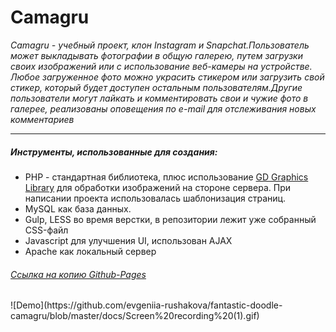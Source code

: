 <h1>Camagru</h1>

<i>Camagru - учебный проект, клон Instagram и Snapchat.Пользователь может выкладывать фотографии в общую галерею, путем загрузки своих изображений или с использование веб-камеры на устройстве. Любое загруженное фото можно украсить стикером или загрузить свой стикер, который будет доступен остальным пользователям.Другие пользователи могут лайкать и комментировать свои и чужие фото в галерее, реализованы оповещения по e-mail для отслеживания новых комментариев</i>
___________________________________________________
<h5>Инструменты, использованные для создания:</h5>
<ul>
<li>PHP - стандартная библиотека, плюс использование <a href="https://www.php.net/manual/ru/book.image.php">GD Graphics Library</a> для обработки изображений на стороне сервера. При написании проекта использовалась шаблонизация страниц.</li>
<li>MySQL как база данных.</li>
<li>Gulp, LESS во время верстки, в репозитории лежит уже собранный CSS-файл</li>
<li>Javascript для улучшения UI, использован AJAX</li>
<li>Apache как локальный сервер</li>
</ul>
<h6><a href="https://evgeniia-rushakova.github.io/fantastic-doodle-camagru/">Ссылка на копию Github-Pages</a></h6>
![Demo](https://github.com/evgeniia-rushakova/fantastic-doodle-camagru/blob/master/docs/Screen%20recording%20(1).gif)
